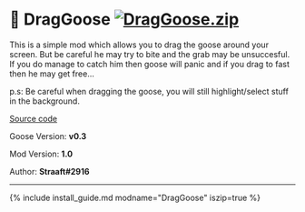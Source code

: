 # 🙂 DragGoose [![DragGoose.zip](https://img.shields.io/badge/Click_to_download-ZIP-informational?style=plastic)](https://github.com/euandeas/GooseMod_DragGoose/releases/latest)

This is a simple mod which allows you to drag the goose around your screen. But be careful he may try to bite and the grab may be unsuccesful. If you do manage to catch him then goose will panic and if you drag to fast then he may get free...

p.s: Be careful when dragging the goose, you will still highlight/select stuff in the background.

[Source code](https://github.com/euandeas/GooseMod_DragGoose)

Goose Version: **v0.3**

Mod Version: **1.0**

Author: **Straaft#2916**

---

{% include install_guide.md modname="DragGoose" iszip=true %}
